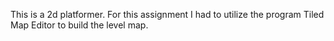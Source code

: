 This is a 2d platformer.
For this assignment I had to utilize the program Tiled Map Editor to build the level map.